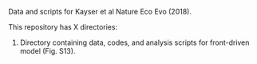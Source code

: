 Data and scripts for Kayser et al Nature Eco Evo (2018).

This repository has X directories:

1. Directory containing data, codes, and analysis scripts for front-driven model (Fig. S13).
